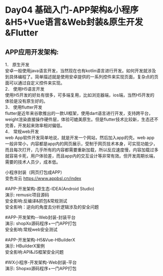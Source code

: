 Day04 基础入门-APP架构&小程序&H5+Vue语言&Web封装&原生开发&Flutter
=
APP应用开发架构:
-
1．	原生开发  
安卓一般使用java语言开发，当然现在也有kotlin语言进行开发。如何开发就涉及到具体编程了。简单描述就是使用安卓提供的一系列控件来实现页面，复杂点的页面可以通过自定义控件来实现。  
2．	使用H5语言开发  
使用H5开发的好处有很多，可多端复用，比如浏览器端，ios端，当然H5开发的体验是没有原生好的。  
3．	使用flutter开发  
flutter是近年来谷歌推出的一款UI框架，使用dart语言进行开发，支持跨平台，weight渲染直接操作硬件层，体验可媲美原生。但是flutter技术比较新，生态还不完善，开发起来效率相对偏低。  
4．	常规web开发  
web App软件开发简单地说，就是开发一个网站，然后加入app的壳。web app一般非常小，内容都是app内的网页展示，受制于网页技术本身，可实现功能少，而且每次打开，几乎所有的内容都需要重新加载，所以反应速度慢，内容加载过多就容易卡死，用户体验差，而且app内的交互设计等非常有效。但开发周期长端，需要的技术人员少，成本低。  

小程序封装（网页打包成APP）  
变色龙云 https://www.appbsl.cn/index  

#APP-开发架构-原生态-IDEA(Android Studio)  
演示: remusic项目源码  
安全影响:反编译&抓包&常规测试  
安全影响：逆向的角度去分析逻辑涉及的安全问题  

#APP-开发架构--Web封装-封装平台  
演示: shopXo源码程序+一门APP打包  
安全影响:常规web安全测试  

#APP-开发架构-H5&Vue-HBuilderX  
演示: HBuilderX案例  
安全影响:API&JS框架安全问题  

#WX小程序-开发架构-Web封装-平台  
演示: Shopxo源码程序+一门APP打包   

